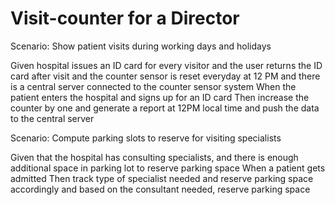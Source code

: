 # Visit-counter for a Director

Scenario: Show patient visits during working days and holidays

  Given hospital issues an ID card for every visitor
  and the user returns the ID card after visit
  and the counter sensor is reset everyday at 12 PM
  and there is a central server connected to the counter sensor system
  When the patient enters the hospital and signs up for an ID card
  Then increase the counter by one and generate a report at 12PM local time
  and push the data to the central server

Scenario: Compute parking slots to reserve for visiting specialists

  Given that the hospital has consulting specialists,
  and there is enough additional space in parking lot to reserve parking space
  When a patient gets admitted
  Then track type of specialist needed and reserve parking space accordingly
  and based on the consultant needed, reserve parking space
